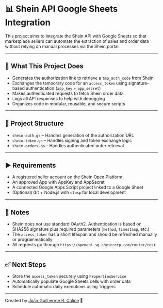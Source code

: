 # 📊 Shein API Google Sheets Integration

This project aims to integrate the Shein API with Google Sheets so that marketplace sellers can automate the extraction of sales and order data without relying on manual processes via the Shein portal.

---

## 🔧 What This Project Does

- Generates the authorization link to retrieve a `tmp_auth_code` from Shein
- Exchanges the temporary code for an `access_token` using signature-based authentication (`app_key` + `app_secret`)
- Makes authenticated requests to fetch Shein order data
- Logs all API responses to help with debugging
- Organizes code in modular, reusable, and secure scripts

---

## 📁 Project Structure

- `shein-auth.gs` – Handles generation of the authorization URL
- `shein-token.gs` – Handles signing and token exchange logic
- `shein-orders.gs` – Handles authenticated order retrieval

---

## ▶️ Requirements

- A registered seller account on the [Shein Open Platform](https://open.sheincorp.com)
- An approved App with AppKey and AppSecret
- A connected Google Apps Script project linked to a Google Sheet
- (Optional) Git + Node.js with `clasp` for local development

---

## 📌 Notes

- Shein does not use standard OAuth2. Authentication is based on SHA256 signature plus required parameters (`method`, `timestamp`, etc.)
- The `access_token` has a short lifespan and should be refreshed manually or programmatically
- All requests go through `https://openapi-sg.sheincorp.com/router/rest`

---

## ✅ Next Steps

- Store the `access_token` securely using `PropertiesService`
- Automatically populate Google Sheets cells with order data
- Schedule automatic daily executions using Triggers

---

Created by [João Guilherme B. Calice](https://github.com/jgcalice) 🚀

